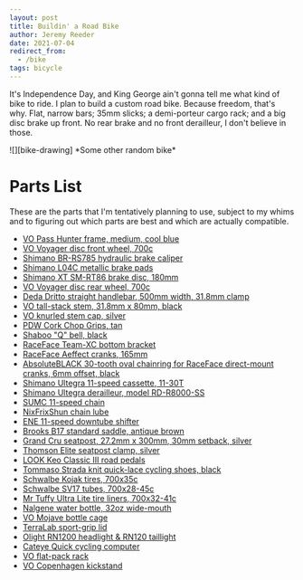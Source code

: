 ```yaml
---
layout: post
title: Buildin' a Road Bike
author: Jeremy Reeder
date: 2021-07-04
redirect_from:
  - /bike
tags: bicycle
---
```


It's Independence Day, and King George ain't gonna tell me what kind of bike to
ride. I plan to build a custom road bike. Because freedom, that's why.
Flat, narrow bars; 35mm slicks; a demi-porteur cargo rack; and a big
disc brake up front. No rear brake and no front derailleur, I don't believe in those.

<div class="gallery" markdown=1>
![][bike-drawing]
*Some other random bike*
</div>

# Parts List

These are the parts that I'm tentatively planning to use, subject to my whims
and to figuring out which parts are best and which are actually compatible.

- [VO Pass Hunter frame, medium, cool blue][frame]
- [VO Voyager disc front wheel, 700c][front-wheel]
- [Shimano BR-RS785 hydraulic brake caliper][caliper]
- [Shimano L04C metallic brake pads][pads]
- [Shimano XT SM-RT86 brake disc, 180mm][disc]
- [VO Voyager disc rear wheel, 700c][rear-wheel]
- [Deda Dritto straight handlebar, 500mm width, 31.8mm clamp][handlebar]
- [VO tall-stack stem, 31.8mm x 80mm, black][stem]
- [VO knurled stem cap, silver][stem-cap]
- [PDW Cork Chop Grips, tan][grips]
- [Shaboo "Q" bell, black][bell]
- [RaceFace Team-XC bottom bracket][bottom-bracket]
- [RaceFace Aeffect cranks, 165mm][cranks]
- [AbsoluteBLACK 30-tooth oval chainring for RaceFace direct-mount cranks, 6mm offset, black][chainring]
- [Shimano Ultegra 11-speed cassette, 11-30T][cassette]
- [Shimano Ultegra derailleur, model RD-R8000-SS][derailleur]
- [SUMC 11-speed chain][chain]
- [NixFrixShun chain lube][chain-lube]
- [ENE 11-speed downtube shifter][shifter]
- [Brooks B17 standard saddle, antique brown][saddle]
- [Grand Cru seatpost, 27.2mm x 300mm, 30mm setback, silver][seatpost]
- [Thomson Elite seatpost clamp, silver][seat-collar]
- [LOOK Keo Classic III road pedals][pedals]
- [Tommaso Strada knit quick-lace cycling shoes, black][shoes]
- [Schwalbe Kojak tires, 700x35c][tires]
- [Schwalbe SV17 tubes, 700x28-45c][tubes]
- [Mr Tuffy Ultra Lite tire liners, 700x32-41c][tire-liners]
- [Nalgene water bottle, 32oz wide-mouth][bottle]
- [VO Mojave bottle cage][bottle-cage]
- [TerraLab sport-grip lid][bottle-lid]
- [Olight RN1200 headlight & RN120 taillight][lights]
- [Cateye Quick cycling computer][speedometer]
- [VO flat-pack rack][rack]
- [VO Copenhagen kickstand][kickstand]

[bike-drawing]: https://img09.deviantart.net/aa16/i/2010/106/7/4/incomplete_bicycle_drawing_by_07oogenesis.jpg

[bell]:           https://www.amazon.com/dp/B097M8GMHH
[bottle]:         https://www.amazon.com/dp/B002PLU912
[bottle-cage]:    https://velo-orange.com/products/mojave-cage
[bottle-lid]:     https://www.amazon.com/dp/B017WQTX20
[bottom-bracket]: https://www.amazon.com/dp/B00QGGLONY
[caliper]:        https://www.amazon.com/dp/B00KHWODCM
[cassette]:       https://www.modernbike.com/shimano-ultegra-r8000-11-speed-11-30t-cassette
[chain]:          https://velo-orange.com/products/11-speed-chain-1
[chain-lube]:     https://velo-orange.com/products/nfs-chain-lube
[chainring]:      https://absoluteblack.cc/raceface-oval.html
[cranks]:         https://www.amazon.com/dp/B07FP3S278
[derailleur]:     https://www.amazon.com/dp/B072MKT5NR
[disc]:           https://www.amazon.com/dp/B009YIDW5Y?psc=1
[frame]:          https://velo-orange.com/collections/pass-hunter/products/pass-hunter?variant=31812586766473
[front-wheel]:    https://velo-orange.com/collections/wheels/products/voyager-disc-front-wheel?variant=16090221281329
[grips]:          https://www.amazon.com/dp/B00GZEZY4C/?coliid=IMZ03RS3M9F8K&colid=1TRKXLWS6U4KX&psc=1&ref_=lv_ov_lig_dp_it
[handlebar]:      https://www.retro-gression.com/products/deda-dritto-straight-handlebar?_pos=1&_sid=33c6c129b&_ss=r&variant=13613606699069
[kickstand]:      https://velo-orange.com/products/vo-retractable-dual-leg-kickstand
[lights]:         https://www.amazon.com/dp/B097M4S1D6
[pads]:           https://www.amazon.com/dp/B016REU1ZG
[pedals]:         https://www.amazon.com/dp/B071CXJH4F
[rack]:           https://velo-orange.com/products/flat-pack-randonneur-rack
[rear-wheel]:     https://velo-orange.com/collections/wheels/products/voyager-disc-rear-wheel?variant=16090226229297
[saddle]:         https://www.retro-gression.com/collections/saddles/products/brooks-b17-standard-saddle?variant=8077947073
[seatpost]:       https://velo-orange.com/products/vo-grand-cru-seat-post-long-setback
[seat-collar]:    https://www.amazon.com/dp/B002CW5DXS
[shifter]:        https://velo-orange.com/collections/shifters/products/dia-compe-ene-11s-dt-shifters
[shoes]:          https://www.amazon.com/dp/B085K2KSBJ
[speedometer]:    https://www.amazon.com/dp/B07KFMV1YL
[stem]:           https://velo-orange.com/products/vo-tall-stack-threadless-stem-31-8-rise?variant=53100121223
[stem-cap]:       https://velo-orange.com/collections/stems/products/vo-knurled-stem-cap?variant=50652531783
[tires]:          https://www.amazon.com/dp/B00XMFVW34
[tire-liners]:    https://www.amazon.com/dp/B003L999RC
[tubes]:          https://www.amazon.com/dp/B071KTHK7W

